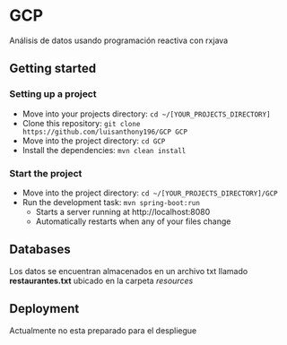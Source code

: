 # GCP

Análisis de datos usando programación reactiva con rxjava

## Getting started

### Setting up a project

* Move into your projects directory: `cd ~/[YOUR_PROJECTS_DIRECTORY]`
* Clone this repository: `git clone https://github.com/luisanthony196/GCP GCP`
* Move into the project directory: `cd GCP`
* Install the dependencies: `mvn clean install`

### Start the project

* Move into the project directory: `cd ~/[YOUR_PROJECTS_DIRECTORY]/GCP`
* Run the development task: `mvn spring-boot:run`
    * Starts a server running at http://localhost:8080
    * Automatically restarts when any of your files change

## Databases

Los datos se encuentran almacenados en un archivo txt llamado **restaurantes.txt** ubicado en la carpeta *resources*

## Deployment

Actualmente no esta preparado para el despliegue